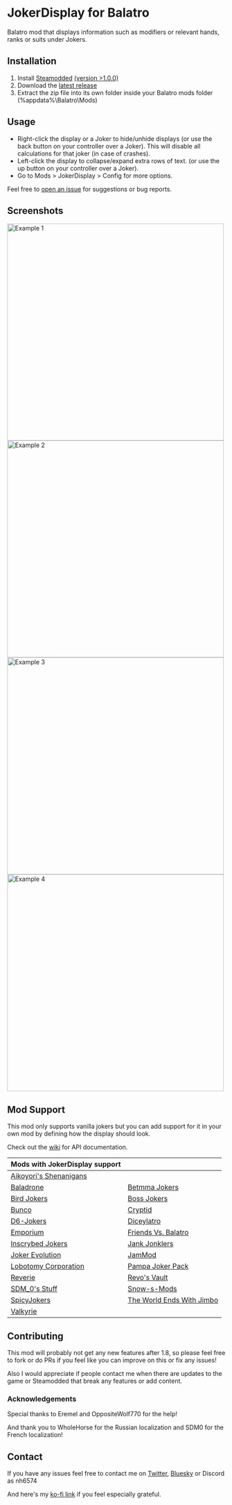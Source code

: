 # JokerDisplay for Balatro

Balatro mod that displays information such as modifiers or relevant hands, ranks or suits under Jokers.

## Installation

1. Install [Steamodded](https://github.com/Steamopollys/Steamodded) [(version >1.0.0)](https://github.com/Steamodded/smods/wiki)
2. Download the [latest release](https://github.com/nh6574/JokerDisplay/releases)
3. Extract the zip file into its own folder inside your Balatro mods folder (%appdata%\Balatro\Mods)

## Usage

* Right-click the display or a Joker to hide/unhide displays (or use the back button on your controller over a Joker). This will disable all calculations for that joker (in case of crashes).
* Left-click the display to collapse/expand extra rows of text. (or use the up button on your controller over a Joker).
* Go to Mods > JokerDisplay > Config for more options.

Feel free to [open an issue](https://github.com/nh6574/JokerDisplay/issues) for suggestions or bug reports.

## Screenshots

<img src="examples/example_1.png" alt="Example 1" width="500">
<img src="examples/example_2.png" alt="Example 2" width="500">
<img src="examples/example_3.png" alt="Example 3" width="500">
<img src="examples/example_4.png" alt="Example 4" width="500">

## Mod Support

This mod only supports vanilla jokers but you can add support for it in your own mod by defining how the display should look.

Check out the [wiki](https://github.com/nh6574/JokerDisplay/wiki) for API documentation.

| Mods with JokerDisplay support |  |
|---|---|
| [Aikoyori's Shenanigans](https://github.com/Aikoyori/Balatro-Aikoyoris-Shenanigans) |   |
| [Baladrone](https://github.com/fantasygone/Baladrone) | [Betmma Jokers](https://github.com/betmma/my_balatro_mods) |
| [Bird Jokers](https://github.com/JustinBanzon/Bird-Jokers) | [Boss Jokers](https://github.com/KilledByLava/BossJokers) |
| [Bunco](https://github.com/Firch/Bunco) | [Cryptid](https://github.com/MathIsFun0/Cryptid) |
| [D6-Jokers](https://github.com/GauntletGames-2086/D6-Jokers) | [Diceylatro](https://nriomoder.itch.io/diceylatro) |
| [Emporium](https://github.com/krokshut/Emporium) | [Friends Vs. Balatro](https://github.com/rae-vyn/FriendsVsBalatro/tree/main) |
| [Inscrybed Jokers](https://github.com/LunaAstraCassiopeia/LunasBalatroMods) | [Jank Jonklers](https://github.com/spikeof2010/JankJonklers) |
| [Joker Evolution](https://github.com/SDM0/Joker-Evolution) | [JamMod](https://github.com/WilsontheWolf/JamMod) | 
| [Lobotomy Corporation](https://github.com/Mysthaps/LobotomyCorp) | [Pampa Joker Pack](https://github.com/lshtech/balatro-pampa-joker-pack) | 
| [Reverie](https://github.com/dvrp0/reverie/tree/main) | [Revo's Vault](https://github.com/Cdrvo/Revos-Vault---Balatro-Mod/tree/main) |
| [SDM_0's Stuff](https://github.com/SDM0/SDM_0-s-Stuff/) | [Snow-s-Mods](https://github.com/RattlingSnow353/Snow-s-Mods) |
| [SpicyJokers](https://github.com/RitchieDimaria/SpicyJokers) | [The World Ends With Jimbo](https://github.com/parchmentEngineer/The-World-Ends-With-Jimbo) |
| [Valkyrie](https://github.com/dainekoichi/Valkyrie-BalatroMod) |  |

## Contributing

This mod will probably not get any new features after 1.8, so please feel free to fork or do PRs if you feel like you can improve on this or fix any issues!

Also I would appreciate if people contact me when there are updates to the game or Steamodded that break any features or add content.

### Acknowledgements

Special thanks to Eremel and OppositeWolf770 for the help!

And thank you to WholeHorse for the Russian localization and SDM0 for the French localization!

## Contact

If you have any issues feel free to contact me on [Twitter](https://nh6574.com/), [Bluesky](https://bsky.app/profile/nh6574.com) or Discord as nh6574

And here's my [ko-fi link](https://ko-fi.com/nh6574) if you feel especially grateful.
